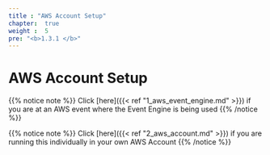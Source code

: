 ```yaml
---
title : "AWS Account Setup"
chapter:  true
weight :  5
pre: "<b>1.3.1 </b>"
---
```


# AWS Account Setup
{{% notice note %}}
Click [here]({{< ref "1_aws_event_engine.md" >}}) if you are at an AWS event where the Event Engine is being used
{{% /notice %}}

{{% notice note %}}
Click [here]({{< ref "2_aws_account.md" >}}) if you are running this individually in your own AWS Account
{{% /notice %}}
